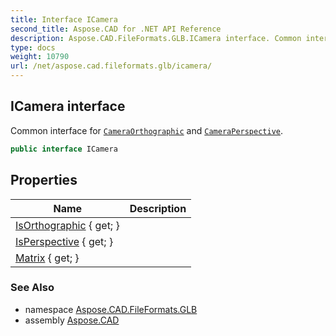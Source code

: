 ```yaml
---
title: Interface ICamera
second_title: Aspose.CAD for .NET API Reference
description: Aspose.CAD.FileFormats.GLB.ICamera interface. Common interface for CameraOrthographic and CameraPerspective
type: docs
weight: 10790
url: /net/aspose.cad.fileformats.glb/icamera/
---
```

## ICamera interface

Common interface for [`CameraOrthographic`](../cameraorthographic/) and [`CameraPerspective`](../cameraperspective/).

```csharp
public interface ICamera
```

## Properties

| Name | Description |
| --- | --- |
| [IsOrthographic](../../aspose.cad.fileformats.glb/icamera/isorthographic/) { get; } |  |
| [IsPerspective](../../aspose.cad.fileformats.glb/icamera/isperspective/) { get; } |  |
| [Matrix](../../aspose.cad.fileformats.glb/icamera/matrix/) { get; } |  |

### See Also

* namespace [Aspose.CAD.FileFormats.GLB](../../aspose.cad.fileformats.glb/)
* assembly [Aspose.CAD](../../)


